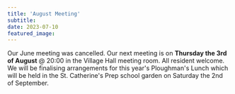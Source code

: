 ```yaml
---
title: 'August Meeting'
subtitle: 
date: 2023-07-10
featured_image: 
---
```


Our June meeting was cancelled.  Our next meeting is on **Thursday the 3rd of August** @ 20:00 in the Village Hall meeting room.  All resident welcome.  <br>
We will be finalising arrangements for this year's Ploughman's Lunch which will be held in the St. Catherine's Prep school garden on Saturday the 2nd of September. <br> 

